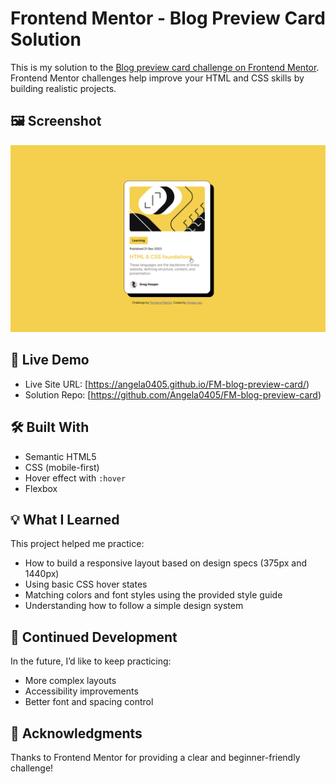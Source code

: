# Frontend Mentor - Blog Preview Card Solution

This is my solution to the [Blog preview card challenge on Frontend Mentor](https://www.frontendmentor.io/challenges/blog-preview-card-ckPaj01IcS). Frontend Mentor challenges help improve your HTML and CSS skills by building realistic projects.

## 🖼️ Screenshot

![Screenshot of my solution](/assets/images/screenshot.png)

## 🔗 Live Demo

- Live Site URL: [https://angela0405.github.io/FM-blog-preview-card/)  
- Solution Repo: [https://github.com/Angela0405/FM-blog-preview-card)

## 🛠️ Built With

- Semantic HTML5
- CSS (mobile-first)
- Hover effect with `:hover`
- Flexbox

## 💡 What I Learned

This project helped me practice:

- How to build a responsive layout based on design specs (375px and 1440px)
- Using basic CSS hover states
- Matching colors and font styles using the provided style guide
- Understanding how to follow a simple design system

## 🚧 Continued Development

In the future, I’d like to keep practicing:

- More complex layouts
- Accessibility improvements
- Better font and spacing control

## 🙏 Acknowledgments

Thanks to Frontend Mentor for providing a clear and beginner-friendly challenge!
